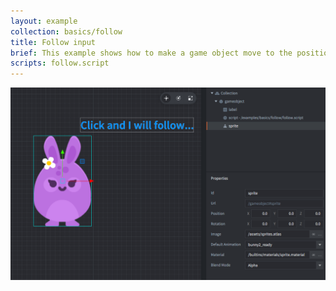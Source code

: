 ```yaml
---
layout: example
collection: basics/follow
title: Follow input
brief: This example shows how to make a game object move to the position the user clicks.
scripts: follow.script
---
```


![follow](follow.png)